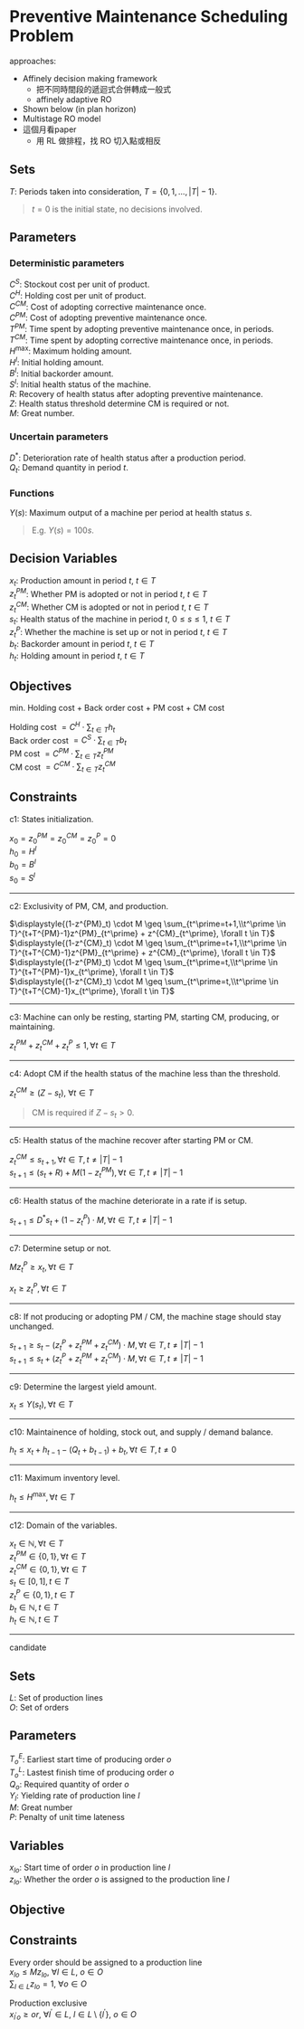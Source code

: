 # Preventive Maintenance Scheduling Problem

approaches:
- Affinely decision making framework 
  - 把不同時間段的遞迴式合併轉成一般式
  - affinely adaptive RO
- Shown below (in plan horizon)
- Multistage RO model
- 這個月看paper
  - 用 RL 做排程，找 RO 切入點或相反
##  Sets
$T$: Periods taken into consideration, $T = \{0, 1, ..., |T| - 1\}$. 
> $t = 0$ is the initial state, no decisions involved.

## Parameters
### Deterministic parameters
$C^S$: Stockout cost per unit of product.  
$C^H$: Holding cost per unit of product.  
$C^{CM}$: Cost of adopting corrective maintenance once.  
$C^{PM}$: Cost of adopting preventive maintenance once.  
$T^{PM}$: Time spent by adopting preventive maintenance once, in periods.  
$T^{CM}$: Time spent by adopting corrective maintenance once, in periods.  
$H^{\text{max}}$: Maximum holding amount.  
$H^I$: Initial holding amount.  
$B^I$: Initial backorder amount.  
$S^I$: Initial health status of the machine.  
$R$: Recovery of health status after adopting preventive maintenance.  
$Z$: Health status threshold determine CM is required or not.  
$M$: Great number.
### Uncertain parameters
$D^*$: Deterioration rate of health status after a production period.  
$Q_t$: Demand quantity in period $t$.
### Functions
$Y(s)$: Maximum output of a machine per period at health status $s$.
> E.g. $Y(s) = 100s$.

## Decision Variables
$x_t$: Production amount in period $t$, $t \in T$  
$z^{PM}_t$: Whether PM is adopted or not in period $t$, $t \in T$  
$z^{CM}_t$: Whether CM is adopted or not in period $t$, $t \in T$  
$s_t$: Health status of the machine in period $t$, $0 \leq s \leq 1$, $t \in T$  
$z^P_t$: Whether the machine is set up or not in period $t$, $t \in T$  
$b_t$: Backorder amount in period $t$, $t \in T$  
$h_t$: Holding amount in period $t$,  $t \in T$

## Objectives
$\text{min.}$ Holding cost + Back order cost + PM cost + CM cost

Holding cost $\displaystyle{=C^H \cdot \sum_{t \in T} h_t}$  
Back order cost $\displaystyle{=C^S \cdot \sum_{t \in T}b_t}$  
PM cost $\displaystyle{=C^{PM} \cdot \sum_{t \in T}z^{PM}_t}$  
CM cost $\displaystyle{=C^{CM} \cdot \sum_{t \in T}z^{CM}_t}$

## Constraints
c1: States initialization.  

$x_0 = z^{PM}_0 = z^{CM}_0 = z^P_0 = 0$  
$h_0 = H^I$  
$b_0 = B^I$  
$s_0 = S^I$

---
c2: Exclusivity of PM, CM, and production.  
<!-- Once if starting PM or CM, the following days cannot start PM or CM anymore. -->
$\displaystyle{(1-z^{PM}_t) \cdot M \geq \sum_{t^\prime=t+1,\\t^\prime \in T}^{t+T^{PM}-1}z^{PM}_{t^\prime} + z^{CM}_{t^\prime}, \forall t \in T}$  
$\displaystyle{(1-z^{CM}_t) \cdot M \geq \sum_{t^\prime=t+1,\\t^\prime \in T}^{t+T^{CM}-1}z^{PM}_{t^\prime} + z^{CM}_{t^\prime}, \forall t \in T}$  
$\displaystyle{(1-z^{PM}_t) \cdot M \geq \sum_{t^\prime=t,\\t^\prime \in T}^{t+T^{PM}-1}x_{t^\prime}, \forall t \in T}$  
$\displaystyle{(1-z^{CM}_t) \cdot M \geq \sum_{t^\prime=t,\\t^\prime \in T}^{t+T^{CM}-1}x_{t^\prime}, \forall t \in T}$

---
c3: Machine can only be resting, starting PM, starting CM, producing, or  maintaining.

$z^{PM}_t + z^{CM}_t + z^P_t \leq 1, \forall t \in T$

---
c4: Adopt CM if the health status of the machine less than the threshold.  

$z^{CM}_t \geq (Z - s_t),~\forall t \in T$  
> CM is required if $Z - s_t > 0$.

---
c5: Health status of the machine recover after starting PM or CM.

$z^{CM}_t \leq s_{t+1}, \forall t \in T, t \neq |T| - 1$  
$s_{t+1} \leq (s_t + R) + M(1 - z^{PM}_t), \forall t \in T, t \neq |T| - 1$

---
c6: Health status of the machine deteriorate in a rate if is setup.

<!-- $s_{t+1} \geq s_{t} - (1 - z^P_t) \cdot M, \forall t \in T, t \neq |T| - 1$ -->

$s_{t+1} \leq D^* s_{t} + (1 - z^P_t) \cdot M, \forall t \in T, t \neq |T| - 1$ 

---
c7: Determine setup or not. 

$M z^P_t \geq x_t, \forall t \in T$

$x_t \geq z^P_t, \forall t \in T$

---
c8: If not producing or adopting PM / CM, the machine stage should stay unchanged.

$s_{t+1} \geq s_{t} - (z^P_t + z^{PM}_t + z^{CM}_t) \cdot M, \forall t \in T, t \neq |T|-1$  
$s_{t+1} \leq s_{t} + (z^P_t + z^{PM}_t + z^{CM}_t) \cdot M, \forall t \in T, t \neq |T|-1$

---
c9: Determine the largest yield amount.

$x_t \leq Y(s_t), \forall t \in T$

---
c10: Maintainence of holding, stock out, and supply / demand balance.

$\displaystyle{h_{t} \leq x_t + h_{t-1} - (Q_t + b_{t-1}) + b_t , \forall t \in T, t \neq 0}$

---
c11: Maximum inventory level.

$h_t \leq H^{\text{max}}, \forall t \in T$

---
c12: Domain of the variables.

$x_t \in \mathbb{N}, \forall t \in T$  
$z^{PM}_t \in \{0,1\}, \forall t \in T$  
$z^{CM}_t \in \{0,1\}, \forall t \in T$  
$s_t \in [0, 1], t \in T$  
$z^P_t \in \{0, 1\}, t \in T$  
$b_t \in \mathbb{N}, t \in T$  
$h_t \in \mathbb{N}, t \in T$

--- 
candidate
## Sets
<!-- $P$: Set of time periods taken into consideration   -->
$L$: Set of production lines  
$O$: Set of orders

## Parameters
$T^E_o$: Earliest start time of producing order $o$  
$T^L_o$: Lastest finish time of producing order $o$  
$Q_o$: Required quantity of order $o$  
$Y_l$: Yielding rate of production line $l$  
$M$: Great number  
$P$: Penalty of unit time lateness  


## Variables
$x_{lo}$: Start time of order $o$ in production line $l$  
$z_{lo}$: Whether the order $o$ is assigned to the production line $l$  

## Objective

## Constraints
Every order should be assigned to a production line  
$x_{lo} \leq Mz_{lo},~ \forall l \in L,~o \in O$  
$\displaystyle{\sum_{l \in L} z_{lo} = 1,~\forall o \in O}$  


Production exclusive  
$x_{l^\prime o} \geq  or,~\forall l^\prime \in L,~l \in L \setminus \{l^\prime\},~o \in O$

